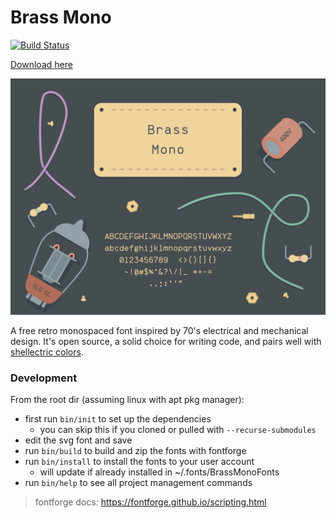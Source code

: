 # Brass Mono

[![Build Status](https://travis-ci.org/fonsecapeter/brass_mono.svg?branch=master)](https://travis-ci.org/fonsecapeter/brass_mono.svg)

[Download here](https://github.com/fonsecapeter/brass_mono/releases/latest/)

![brass_mono](/documentation/sample.png 'sample.png')

A free retro monospaced font inspired by 70's electrical and mechanical design. It's open source, a solid choice for writing code, and pairs well with [shellectric colors](https://github.com/fonsecapeter/shellectric-color-scheme).

### Development

From the root dir (assuming linux with apt pkg manager):

- first run `bin/init` to set up the dependencies
  - you can skip this if you cloned or pulled with `--recurse-submodules`
- edit the svg font and save
- run `bin/build` to build and zip the fonts with fontforge
- run `bin/install` to install the fonts to your user account
  - will update if already installed in ~/.fonts/BrassMonoFonts
- run `bin/help` to see all project management commands

> fontforge docs: https://fontforge.github.io/scripting.html
